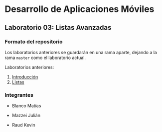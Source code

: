 ﻿# Desarrollo de Aplicaciones Móviles



## Laboratorio 03: Listas Avanzadas



### Formato del repositorio



Los laboratorios anteriores se guardarán en una rama aparte, dejando a la rama ```master``` como el laboratorio actual.

Laboratorios anteriores:



1. [Introducción](../../tree/lab01)
2. [Listas](../../tree/lab02)



### Integrantes



* Blanco Matías

* Mazzei Julián

* Raud Kevin